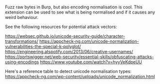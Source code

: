 Fuzz raw bytes in Burp, but also encoding normalisation is cool. This extension can be used to see what is being normalised and if it causes any weird behaviour.

See the following resources for potential attack vectors:

https://websec.github.io/unicode-security-guide/character-transformations/
https://appcheck-ng.com/unicode-normalization-vulnerabilities-the-special-k-polyglot/
https://engineering.atspotify.com/2013/06/creative-usernames/
https://portswigger.net/web-security/essential-skills/obfuscating-attacks-using-encodings
https://www.youtube.com/watch?v=hyyVeKdpeUU

Here's a reference table to detect unicode normalisation types:
https://appcheck-ng.com/wp-content/uploads/unicode_normalization.html

